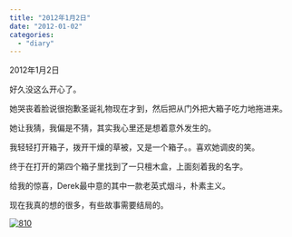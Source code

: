 ```yaml
---
title: "2012年1月2日"
date: "2012-01-02"
categories: 
  - "diary"
---
```


2012年1月2日

好久没这么开心了。

她哭丧着脸说很抱歉圣诞礼物现在才到，然后把从门外把大箱子吃力地拖进来。

她让我猜，我偏是不猜，其实我心里还是想着意外发生的。

我轻轻打开箱子，拨开干燥的草被，又是一个箱子。。喜欢她调皮的笑。

终于在打开的第四个箱子里找到了一只檀木盒，上面刻着我的名字。

给我的惊喜，Derek最中意的其中一款老英式烟斗，朴素主义。

现在我真的想的很多，有些故事需要结局的。

[![](/blog/post/images/810.jpg "810")](http://lofyer.org/wp-content/uploads/2012/01/810.jpg)
